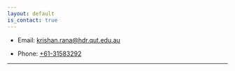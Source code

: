 ```yaml
---
layout: default
is_contact: true
---
```


* Email: [krishan.rana@hdr.qut.edu.au](mailto:krishan.rana@hdr.qut.edu.au)

* Phone: [+61-31583292](tel:+61-31583292)

---

